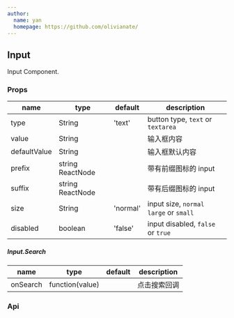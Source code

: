 ```yaml
---
author:
  name: yan
  homepage: https://github.com/olivianate/
---
```


## Input

Input Component.

### Props
|name|type|default|description|
|---|---|---|---|
|type|String|'text'|button type, `text` or `textarea`|
|value|String||输入框内容|
|defaultValue|String||输入框默认内容|
|prefix|string ReactNode||带有前缀图标的 input|
|suffix|string ReactNode||带有后缀图标的 input|
|size|String|'normal'|input size, `normal` `large` or `small` |
|disabled|boolean|'false'|input disabled, `false` or `true` |

##### Input.Search
|name|type|default|description|
|---|---|---|---|
|onSearch|function(value)||点击搜索回调|


### Api